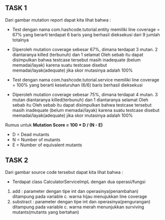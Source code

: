 ## TASK 1

Dari gambar mutation report dapat kita lihat bahwa :

- Test dengan nama com.hashcode.tutorial.entity memiliki line coverage = 67% yang berarti terdapat 6 baris yang berhasil dieksekusi dari 9 jumlah totalnya
- Diperoleh mutation coverage sebesar 67%, dimana terdapat 3 mutan. 2 diantaranya killed (terbunuh) dan 1 selamat
  Oleh sebab itu dapat disimpulkan bahwa testcase tersebut masih inadequate (belum memadai/layak) karena suatu testcase disebut memadai/layak(adequate) jika skor mutasinya adalah 100%

- Test dengan nama com.hashcode.tutorial.service memiliki line coverage = 100% yang berarti keseluruhan (6/6) baris berhasil dieksekusi
- Diperoleh mutation coverage sebesar 75%, dimana terdapat 4 mutan. 3 mutan diantaranya killed(terbunuh) dan 1 diantaranya selamat
  Oleh sebab itu Oleh sebab itu dapat disimpulkan bahwa testcase tersebut masih inadequate (belum memadai/layak) karena suatu testcase disebut memadai/layak(adequate) jika skor mutasinya adalah 100%

Rumus untuk **Mutation Score = 100 \* D / (N - E)**

- D = Dead mutants
- N = Number of mutants
- E = Number of equivalent mutants

## TASK 2

Dari gambar source code tersebut dapat kita lihat bahwa :

- Terdapat class CalculatorServiceImpL dengan dua operasi/fungsi

1. add : parameter dengan tipe int dan operasinya(penambahan) ditampung pada variable c.
   warna hijau menujukkan line coverage
2. substract : parameter dengan tipe int dan operasinya(pengurangan) ditampung pada variable c.
   warna merah menunjukkan surviving mutants(mutants yang bertahan)
